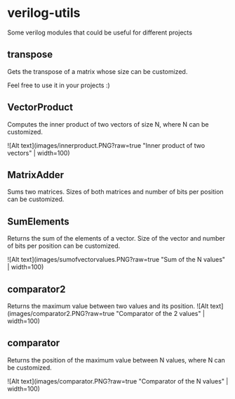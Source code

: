 # verilog-utils
Some verilog modules that could be useful for different projects

## transpose
Gets the transpose of a matrix whose size can be customized.

Feel free to use it in your projects :)

## VectorProduct
Computes the inner product of two vectors of size N, where N can be customized.


![Alt text](images/innerproduct.PNG?raw=true "Inner product of two vectors" | width=100)

## MatrixAdder
Sums two matrices. Sizes of both matrices and number of bits per position can be customized.

## SumElements
Returns the sum of the elements of a vector. Size of the vector and number of bits per position can be customized.

![Alt text](images/sumofvectorvalues.PNG?raw=true "Sum of the N values" | width=100)

## comparator2
Returns the maximum value between two values and its position.
![Alt text](images/comparator2.PNG?raw=true "Comparator of the 2 values" | width=100)

## comparator
Returns the position of the maximum value between N values, where N can be customized.

![Alt text](images/comparator.PNG?raw=true "Comparator of the N values" | width=100)

